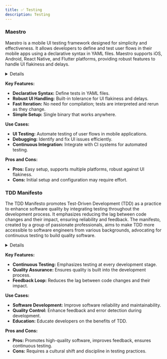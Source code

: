 ```yaml
---
title: ✅ Testing
description: Testing
---
```


### Maestro

Maestro is a mobile UI testing framework designed for simplicity and effectiveness. It allows developers to define and test user flows in their mobile apps using a declarative syntax in YAML files. Maestro supports iOS, Android, React Native, and Flutter platforms, providing robust features to handle UI flakiness and delays.

<details>

**URL:** https://maestro.mobile.dev/

**Authors:** `Maestro Team`

**Integration:**
- **Platforms Supported:** iOS, Android, React Native, Flutter
- **API Documentation:** [Maestro Documentation](https://maestro.mobile.dev/docs/)

**Community and Support:**
- **Support Channels:** Public Slack Channel, GitHub
- **Community:** Active GitHub repository and Slack workspace

</details>

**Key Features:**
- **Declarative Syntax:** Define tests in YAML files.
- **Robust UI Handling:** Built-in tolerance for UI flakiness and delays.
- **Fast Iteration:** No need for compilation; tests are interpreted and rerun as they change.
- **Simple Setup:** Single binary that works anywhere.

**Use Cases:**
- **UI Testing:** Automate testing of user flows in mobile applications.
- **Debugging:** Identify and fix UI issues efficiently.
- **Continuous Integration:** Integrate with CI systems for automated testing.

**Pros and Cons:**
- **Pros:** Easy setup, supports multiple platforms, robust against UI flakiness.
- **Cons:** Initial setup and configuration may require effort.

<LinkCard title="Visit Maestro" href="https://maestro.mobile.dev/" />

### TDD Manifesto

The TDD Manifesto promotes Test-Driven Development (TDD) as a practice to enhance software quality by integrating testing throughout the development process. It emphasizes reducing the lag between code changes and their impact, ensuring reliability and feedback. The manifesto, created by a group of passionate professionals, aims to make TDD more accessible to software engineers from various backgrounds, advocating for continuous testing to build quality software.

<details>

**URL:** https://tddmanifesto.com/about-us/

**Authors:** Jovche Mitrejchevski, Daniel Moka, Alex Bunardzic, Rodrigo Martínez Díaz, Mario Cervera, Maxi Contieri, Jan Giacomelli

**Integration:**
- **Platforms Supported:** All programming environments supporting TDD
- **API Documentation:** Not applicable

**Community and Support:**
- **Support Channels:** Twitter for individual authors
- **Community:** Not specified

</details>

**Key Features:**
- **Continuous Testing:** Emphasizes testing at every development stage.
- **Quality Assurance:** Ensures quality is built into the development process.
- **Feedback Loop:** Reduces the lag between code changes and their impact.

**Use Cases:**
- **Software Development:** Improve software reliability and maintainability.
- **Quality Control:** Enhance feedback and error detection during development.
- **Education:** Educate developers on the benefits of TDD.

**Pros and Cons:**
- **Pros:** Promotes high-quality software, improves feedback, ensures continuous testing.
- **Cons:** Requires a cultural shift and discipline in testing practices.

<LinkCard title="Visit TDD Manifesto" href="https://tddmanifesto.com/about-us/" />
